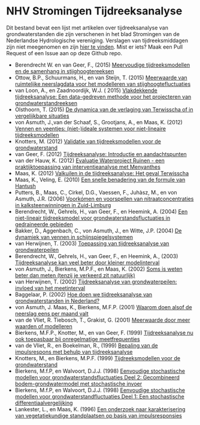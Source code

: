 # NHV Stromingen Tijdreeksanalyse

Dit bestand bevat een lijst met artikelen over tijdreeksanalyse van grondwaterstanden die zijn verschenen in het blad Stromingen van de Nederlandse Hydrologische vereniging. Verslagen van tijdreeksmiddagen zijn niet meegenomen en zijn [hier te vinden](https://www.nhv.nu/inhoudelijke-kennis-en-themas/werkgroep-tijdreeksanalyse). Mist er iets? Maak een Pull Request of een Issue aan op deze Github repo. 

- Berendrecht W. en van Geer, F., (2015) [Meervoudige tijdreeksmodellen en de samenhang in stijghoogtereeksen](https://www.nhv.nu/wp-content/uploads/2020/06/2015-3_meervoudige_tijdreeksmodellen_en_de_samenhang_in_stijghoogtereeksen.pdf)
- Ottow, B.P., Schuurmans, H., en van Steijn, T. (2015) [Meerwaarde van ruimtelijke neerslagdata voor het modelleren van stijghoogtefluctuaties](https://www.nhv.nu/wp-content/uploads/2020/06/2015-4_meerwaarde_van_ruimtelijke_neerslagdata_voor_het_modelleren_van.pdf)
- van Loon, A., en Zaadnoordijk, W.J. ( 2015) [Vlakdekkende tijdreeksanalyse: Een data-gedreven methode voor het projecteren van grondwaterstandreeksen](https://www.nhv.nu/wp-content/uploads/2020/06/2015-3_vlakdekkende_tijdreeksanalyse_een_data_gedreven_methode_voor_het.pdf)
- Olsthoorn, T. (2015) [De dynamica van de verlaging van Terwisscha of in vergelijkbare situaties](https://www.nhv.nu/wp-content/uploads/2020/06/2014-1_de_dynamica_van_de_verlaging_van_terwisscha_of_in_vergelijkbare.pdf)
- von Asmuth, J.,van der Schaaf, S., Grootjans, A., en Maas, K. (2012) [Vennen en veentjes: (niet-)ideale systemen voor niet-lineaire tijdreeksmodellen](https://www.nhv.nu/wp-content/uploads/2020/06/2012-2_vennen_en_veentjes_niet_ideale_systemen_voor_niet_lineaire.pdf)
- Knotters, M. (2012) [Validatie van tijdreeksmodellen voor de grondwaterstand](https://www.nhv.nu/wp-content/uploads/2020/06/2012-2_validatie_van_tijdreeksmodellen_voor_de_grondwaterstand.pdf)
- van Geer, F. (2012) [Tijdreeksanalyse: Introductie en aandachtspunten](https://www.nhv.nu/uploads/fileservice/stromingen/attachment/2012_2%20Tijdreeksanalyse%20Introductie%20en%20aandachtspunten.pdf)
- van der Hauw, K. (2012) [Evaluatie Waterproject Ruinen - een praktijktoepassing van interventieanalyse met Menyanthes](https://www.nhv.nu/wp-content/uploads/2020/06/2012-2_evaluatie_waterproject_ruinen_een_praktijktoepassing_van.pdf)
- Maas, K. (2012) [Valkuilen in de tijdreeksanalyse: Het geval Terwisscha](https://www.nhv.nu/wp-content/uploads/2020/06/2012-2_valkuilen_in_de_tijdreeksanalyse_het_geval_terwisscha.pdf)
- Maas, K., Veling, E. (2010) [Een snelle benadering van de formule van Hantush](https://www.nhv.nu/wp-content/uploads/2020/06/2010-1_snelle_benadering_hantush.pdf) 
- Putters, B., Maas, C., Cirkel, D.G., Vaessen, F., Juhàsz, M., en von Asmuth, J.R. (2006) [Voorkómen en voorspellen van nitraatconcentraties in kalksteenwinningen in Zuid-Limburg](https://www.nhv.nu/wp-content/uploads/2020/06/2006-3_voorkomen_en_voorspellen_van_nitraatconcentraties_in.pdf)
- Berendrecht, W., Gehrels, H., van Geer, F., en Heemink, A. (2004) [Een niet-lineair tijdreeksmodel voor grondwaterstandsfluctuaties in gedraineerde gebieden](https://www.nhv.nu/wp-content/uploads/2020/06/2004-2_een_niet_lineair_tijdreeksmodel_voor_grondwaterstandsfluctuaties_in.pdf)
- Bakker, D., Aggenbach, C., von Asmuth, J., en Witte, J.P. (2004) [De dynamiek van vennen in schijnspiegelsystemen](https://www.nhv.nu/wp-content/uploads/2020/06/2004-4_de_dynamiek_van_vennen_in_schijnspiegelsystemen-1.pdf)
- van Herwijnen, T. (2003) [Toepassing van tijdreeksanalyse van grondwaterpeilen](https://www.nhv.nu/wp-content/uploads/2020/06/2003-2_toepassing_van_tijdreeksanalyse_van_grondwaterpeilen.pdf)
- Berendrecht, W., Gehrels, H., van Geer, F., en Heemink, A., (2003) [Tijdreeksanalyse kan veel beter door kleiner modelinterval](https://www.nhv.nu/wp-content/uploads/2020/06/2003-1_tijdreeksanalyse_kan_veel_beter_door_kleiner_modelinterval.pdf)
- von Asmuth, J., Bierkens, M.P.F., en Maas, K. (2002) [Soms is weten beter dan meten (tenzij je verkeerd zit natuurlijk)](https://www.nhv.nu/wp-content/uploads/2020/06/2002-1_soms_is_weten_beter_dan_meten_tenzij_je_verkeerd_zit_natuurlijk_het.pdf)
- van Herwijnen, T. (2002) [Tijdreeksanalyse van grondwaterpeilen: invloed van het meetinterval](https://www.nhv.nu/wp-content/uploads/2020/06/2003-1_tijdreeksanalyse_kan_veel_beter_door_kleiner_modelinterval.pdf)
- Baggelaar, P. (2002) [Hoe doen we tijdreeksanalyse van grondwaterstanden in Nederland?](https://www.nhv.nu/wp-content/uploads/2020/06/2002-1_hoe_doen_we_tijdreeksanalyse_van_grondwaterstanden_in_nederland.pdf)
- von Asmuth, J. Maas, K., Bierkens, M.F.P. (2001) [Waarom doen alsof de neerslag eens per maand valt](https://www.nhv.nu/wp-content/uploads/2020/06/2001-4_waarom_doen_alsof_de_neerslag_eens_per_maand_valt.pdf)
- van de Vliet, R. Tiebosch, T., Grakist, G. (2001) [Meerwaarde door meer waarden of modelleren](https://www.nhv.nu/wp-content/uploads/2020/06/2001-2_meerwaarde_door_meer_waarden_of_modelleren.pdf)
- Bierkens, M.F.P., Knotter, M., en van Geer, F. (1999) [Tijdreeksanalyse nu ook toepasbaar bij onregelmatige meetfrequenties](https://www.nhv.nu/wp-content/uploads/2020/06/1999-2_tijdreeksanalyse_nu_ook_toepasbaar_bij_onregelmatige_meetfrequenties.pdf)
- van de Vliet, R., en Boekelman, R., (1999) [Bepaling van de impulsrespons met behulp van tijdreeksanalyse](https://www.nhv.nu/wp-content/uploads/2020/06/1998-1_bepaling_van_de_impulsrespons_met_behulp_van_tijdreeksanalyse.pdf)
- Knotters, M., en Bierkens, M.P.F. (1999) [Tijdreeksmodellen voor de grondwaterstand](https://www.nhv.nu/wp-content/uploads/2020/06/1999-3_tijdreeksmodellen_voor_de_grondwaterstand.pdf)
- Bierkens, M.f.P, en Walvoort, D.J.J. (1998) [Eenvoudige stochastische modellen voor grondwaterstandsfluctuaties Deel 2: Gecombineerd bodem-grondwatermodel met stochastische invoer](https://www.nhv.nu/wp-content/uploads/2020/06/1998-3_eenvoudige_stochastische_modellen_voor_grondwaterstandsfluctuaties.pdf)
- Bierkens, M.f.P, en Walvoort, D.J.J. (1998) [Eenvoudige stochastische modellen voor grondwaterstandfluctuaties Deel 1: Een stochastische differentiaalvergelijking](https://www.nhv.nu/wp-content/uploads/2020/06/1998-2_eenvoudige_stochastische_modellen_voor_grondwaterstandsfluctuaties.pdf)
- Lankester, L., en Maas, K. (1996) [Een onderzoek naar karakterisering van vegetatiekundige standplaatsen op basis van impulsresponsies](https://www.nhv.nu/wp-content/uploads/2020/06/1996-3_vegetatiekundige_standplaatsen_met_impulsresponsies.pdf)
